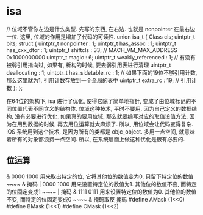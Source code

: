 # isa


// 位域不管你左边是什么类型. 先写的东西, 在右边. 也就是 nonpointer 在最右边一位.
这里, 位域的作用是增加了代码的可读性.
union isa_t
{
    Class cls;
    uintptr_t bits;
    struct {
        uintptr_t nonpointer        : 1;
        uintptr_t has_assoc         : 1;
        uintptr_t has_cxx_dtor      : 1;
        uintptr_t shiftcls          : 33; // MACH_VM_MAX_ADDRESS 0x1000000000
        uintptr_t magic             : 6;
        uintptr_t weakly_referenced : 1; // 有没有被弱引用指向过, 如果有, 析构的时候, 要去弱引用表进行清理
        uintptr_t deallocating      : 1;
        uintptr_t has_sidetable_rc  : 1; // 如果下面的19位不够引用计数, 那么这里就为1, 引用计数存放到一个全局的表中
        uintptr_t extra_rc          : 19; // 引用计数
    };
};

在64位的架构下, isa 进行了优化, 使得它除了简单地指针, 变成了由位域标记的不同位置代表不同含义的结构体.
位域这种技术, 平时不要用, 因为自己定义的数据结构, 没有必要进行优化.
如果真的要用位域, 那么就要编写对应的取值设值方法, 因为在用到数据的时候, 再去用位运算就太麻烦了. 所以, 用位域会让代码变得复杂.  iOS 系统用到这个技术, 是因为所有的类都是 objc_object. 多用一点空间, 就意味着所有的对象都浪费一点空间. 所以, 在系统层面上做这种优化是很有必要的.


## 位运算

& 0000 1000 用来取出特定的位, 它将其他位的数值变为0, 只留下特定位的数值    ~~~~ & 掩码
| 0000 1000 用来设置特定位的数值为1. 其他位的数值不变, 而特定的位固定变成1 ~~~~ | 掩码
& 1111 0111 用来设置特定位的数值为0. 其他位的数值不变, 而特定的位固定变成0 ~~~~ & 掩码取反
掩码
#define AMask (1<<0)
#define BMask (1<<1)
#define CMask (1<<2)



